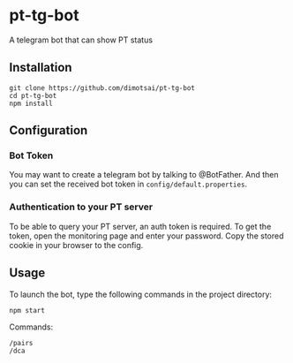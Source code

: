 # pt-tg-bot
A telegram bot that can show PT status

## Installation
```
git clone https://github.com/dimotsai/pt-tg-bot
cd pt-tg-bot
npm install
```

## Configuration
### Bot Token
You may want to create a telegram bot by talking to @BotFather. And then you can set the received bot token  in `config/default.properties`.
### Authentication to your PT server
To be able to query your PT server, an auth token is required. To get the token, open the monitoring page and enter your password. Copy the stored cookie in your browser to the config.

## Usage
To launch the bot, type the following commands in the project directory:
```
npm start
```

Commands:
```
/pairs
/dca
```
